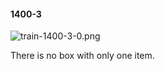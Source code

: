 #### 1400-3
![train-1400-3-0.png](https://github.com/lil-lab/nlvr/raw/master/nlvr/train/images/5/train-1400-3-0.png "train-1400-3-0.png")

There is no box with only one item.